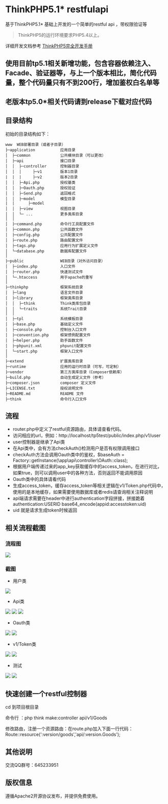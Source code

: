 ThinkPHP5.1* restfulapi
===============

基于ThinkPHP5.1* 基础上开发的一个简单的restful api ，带权限验证等

> ThinkPHP5的运行环境要求PHP5.4以上。

详细开发文档参考 [ThinkPHP5完全开发手册](http://www.kancloud.cn/manual/thinkphp5)


## 使用目前tp5.1相关新增功能，包含容器依赖注入、Facade、验证器等，与上一个版本相比，简化代码量，整个代码量只有不到200行，增加鉴权白名单等

## 老版本tp5.0*相关代码请到release下载对应代码

## 目录结构

初始的目录结构如下：

~~~
www  WEB部署目录（或者子目录）
├─application           应用目录
│  ├─common             公共模块目录（可以更改）
│  ├─api                接口目录
│  │  ├─controller      控制器目录
│  │  │     ├─v1        版本1目录
|  |  |     ├─v2        版本2目录
│  │  ├─Api.php         授权基类
│  │  ├─Oauth.php       授权验证
│  │  ├─Send.php        返回格式
│  │  ├─model           模型目录
|  |      ├─model     
│  │  ├─view            视图目录
│  │  └─ ...            更多类库目录
│  │
│  ├─command.php        命令行工具配置文件
│  ├─common.php         公共函数文件
│  ├─config.php         公共配置文件
│  ├─route.php          路由配置文件
│  ├─tags.php           应用行为扩展定义文件
│  └─database.php       数据库配置文件
│
├─public                WEB目录（对外访问目录）
│  ├─index.php          入口文件
│  ├─router.php         快速测试文件
│  └─.htaccess          用于apache的重写
│
├─thinkphp              框架系统目录
│  ├─lang               语言文件目录
│  ├─library            框架类库目录
│  │  ├─think           Think类库包目录
│  │  └─traits          系统Trait目录
│  │
│  ├─tpl                系统模板目录
│  ├─base.php           基础定义文件
│  ├─console.php        控制台入口文件
│  ├─convention.php     框架惯例配置文件
│  ├─helper.php         助手函数文件
│  ├─phpunit.xml        phpunit配置文件
│  └─start.php          框架入口文件
│
├─extend                扩展类库目录
├─runtime               应用的运行时目录（可写，可定制）
├─vendor                第三方类库目录（Composer依赖库）
├─build.php             自动生成定义文件（参考）
├─composer.json         composer 定义文件
├─LICENSE.txt           授权说明文件
├─README.md             README 文件
├─think                 命令行入口文件
~~~

## 流程

-  router.php中定义了restful资源路由，具体请查看代码。
-  访问相应的url，例如：http://localhost/tp5test/public/index.php/v1/user
-  user控制器是继承了Api类
-  在Api类中，会有方法checkAuth()检测用户是否有权限调用接口
-  checkAuth方法会调用Oauth类中的鉴权，$baseAuth = Factory::getInstance(\app\api\controller\OAuth::class);
-  根据用户端传递过来的app_key获取缓存中的access_token，在进行对比，如果true，则可以调用user中的各种方法，否则返回不能调用原因
-  Oauth类中的具体请看代码
-  生成access_token，缓存access_token等相关逻辑在v1/Token.php代码中，使用的是本地缓存，如果需要使用数据库或者redis请查询相关注释说明
-  api端请求需要在header中进行authentication字段拼接，拼接跪着authentication:USERID base64_encode(appid:accesstoken:uid)
-  uid 就是请求生成token时候返回
## 相关流程截图

### 流程图

![](https://github.com/Leslin/thinkphp5-restfulapi/blob/master/screenshot/accesstoken.png)

### 截图

- 用户类

![](https://github.com/Leslin/thinkphp5-restfulapi/blob/master/screenshot/user.png)

- Api类

![](https://github.com/Leslin/thinkphp5-restfulapi/blob/master/screenshot/api1.png)
![](https://github.com/Leslin/thinkphp5-restfulapi/blob/master/screenshot/api2.png)
![](https://github.com/Leslin/thinkphp5-restfulapi/blob/master/screenshot/api3.png)

- Oauth类

![](https://github.com/Leslin/thinkphp5-restfulapi/blob/master/screenshot/oauth.png)
![](https://github.com/Leslin/thinkphp5-restfulapi/blob/master/screenshot/oauth2.png)

- v1/Token类

![](https://github.com/Leslin/thinkphp5-restfulapi/blob/master/screenshot/token.png)
![](https://github.com/Leslin/thinkphp5-restfulapi/blob/master/screenshot/token2.png)

- 测试

![](https://github.com/Leslin/thinkphp5-restfulapi/blob/master/screenshot/test1.png)
![](https://github.com/Leslin/thinkphp5-restfulapi/blob/master/screenshot/test2.png)

## 快速创建一个restful控制器

cd 到项目根目录

命令行 ：php think make:controller api/v1/Goods

修改路由，注册一个资源路由：在route.php加入下面一行代码：
Route::resource(':version/goods','api/:version.Goods'); 

## 其他说明
交流QQ群号：645233951
## 版权信息

遵循Apache2开源协议发布，并提供免费使用。
